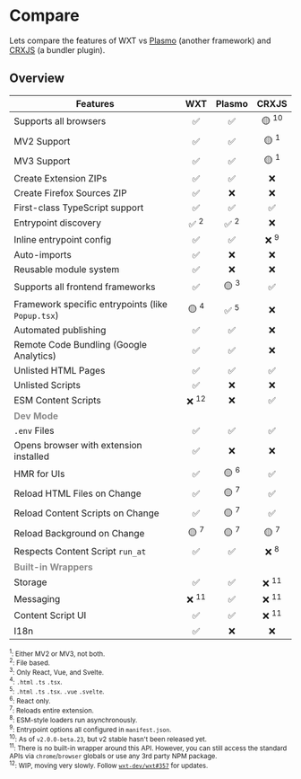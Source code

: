 # Compare

Lets compare the features of WXT vs [Plasmo](https://docs.plasmo.com/framework) (another framework) and [CRXJS](https://crxjs.dev/vite-plugin) (a bundler plugin).

## Overview

| Features                                                |       WXT        |     Plasmo      |      CRXJS       |
| ------------------------------------------------------- | :--------------: | :-------------: | :--------------: |
| Supports all browsers                                   |        ✅        |       ✅        | 🟡 <sup>10</sup> |
| MV2 Support                                             |        ✅        |       ✅        | 🟡 <sup>1</sup>  |
| MV3 Support                                             |        ✅        |       ✅        | 🟡 <sup>1</sup>  |
| Create Extension ZIPs                                   |        ✅        |       ✅        |        ❌        |
| Create Firefox Sources ZIP                              |        ✅        |       ❌        |        ❌        |
| First-class TypeScript support                          |        ✅        |       ✅        |        ✅        |
| Entrypoint discovery                                    | ✅ <sup>2</sup>  | ✅ <sup>2</sup> |        ❌        |
| Inline entrypoint config                                |        ✅        |       ✅        | ❌ <sup>9</sup>  |
| Auto-imports                                            |        ✅        |       ❌        |        ❌        |
| Reusable module system                                  |        ✅        |       ❌        |        ❌        |
| Supports all frontend frameworks                        |        ✅        | 🟡 <sup>3</sup> |        ✅        |
| Framework specific entrypoints (like `Popup.tsx`)       | 🟡 <sup>4</sup>  | ✅ <sup>5</sup> |        ❌        |
| Automated publishing                                    |        ✅        |       ✅        |        ❌        |
| Remote Code Bundling (Google Analytics)                 |        ✅        |       ✅        |        ❌        |
| Unlisted HTML Pages                                     |        ✅        |       ✅        |        ✅        |
| Unlisted Scripts                                        |        ✅        |       ❌        |        ❌        |
| ESM Content Scripts                                     | ❌ <sup>12</sup> |       ❌        |        ✅        |
| <strong style="opacity: 50%">Dev Mode</strong>          |                  |                 |
| `.env` Files                                            |        ✅        |       ✅        |        ✅        |
| Opens browser with extension installed                  |        ✅        |       ❌        |        ❌        |
| HMR for UIs                                             |        ✅        | 🟡 <sup>6</sup> |        ✅        |
| Reload HTML Files on Change                             |        ✅        | 🟡 <sup>7</sup> |        ✅        |
| Reload Content Scripts on Change                        |        ✅        | 🟡 <sup>7</sup> |        ✅        |
| Reload Background on Change                             | 🟡 <sup>7</sup>  | 🟡 <sup>7</sup> | 🟡 <sup>7</sup>  |
| Respects Content Script `run_at`                        |        ✅        |       ✅        | ❌ <sup>8</sup>  |
| <strong style="opacity: 50%">Built-in Wrappers</strong> |                  |                 |                  |
| Storage                                                 |        ✅        |       ✅        | ❌ <sup>11</sup> |
| Messaging                                               | ❌ <sup>11</sup> |       ✅        | ❌ <sup>11</sup> |
| Content Script UI                                       |        ✅        |       ✅        | ❌ <sup>11</sup> |
| I18n                                                    |        ✅        |       ❌        |        ❌        |

<small>
  <sup>1</sup>: Either MV2 or MV3, not both.
  <br/><sup>2</sup>: File based.
  <br/><sup>3</sup>: Only React, Vue, and Svelte.
  <br/><sup>4</sup>: <code>.html</code> <code>.ts</code> <code>.tsx</code>.
  <br/><sup>5</sup>: <code>.html</code> <code>.ts</code> <code>.tsx</code>. <code>.vue</code> <code>.svelte</code>.
  <br/><sup>6</sup>: React only.
  <br/><sup>7</sup>: Reloads entire extension.
  <br/><sup>8</sup>: ESM-style loaders run asynchronously.
  <br/><sup>9</sup>: Entrypoint options all configured in <code>manifest.json</code>.
  <br/><sup>10</sup>: As of <code>v2.0.0-beta.23</code>, but v2 stable hasn't been released yet.
  <br/><sup>11</sup>: There is no built-in wrapper around this API. However, you can still access the standard APIs via <code>chrome</code>/<code>browser</code> globals or use any 3rd party NPM package.
  <br/><sup>12</sup>: WIP, moving very slowly. Follow <a href="https://github.com/wxt-dev/wxt/issues/357" target="_blank"><code>wxt-dev/wxt#357</code></a> for updates.
</small>
